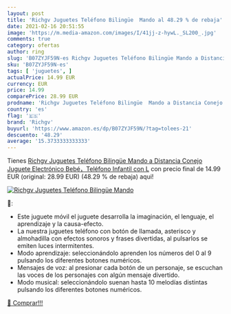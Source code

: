 ```yaml
---
layout: post
title: 'Richgv Juguetes Teléfono Bilingüe  Mando al 48.29 % de rebaja'
date: 2021-02-16 20:51:55
image: 'https://m.media-amazon.com/images/I/41jj-z-hywL._SL200_.jpg'
comments: true
category: ofertas
author: ring
slug: 'B07ZYJF59N-es Richgv Juguetes Teléfono Bilingüe Mando a Distancia Conejo...'
sku: 'B07ZYJF59N-es'
tags: [ 'juguetes', ]
actualPrice: 14.99 EUR
currency: EUR
price: 14.99
comparePrice: 28.99 EUR
prodname: 'Richgv Juguetes Teléfono Bilingüe  Mando a Distancia Conejo  Juguete Electrónico Bebé，Teléfono Infantil con L'
country: 'es'
flag: '🇪🇸'
brand: 'Richgv'
buyurl: 'https://www.amazon.es/dp/B07ZYJF59N/?tag=tolees-21'
descuento: '48.29'
average: '15.3733333333333'
---
```


Tienes [Richgv Juguetes Teléfono Bilingüe  Mando a Distancia Conejo  Juguete Electrónico Bebé，Teléfono Infantil con L](https://www.amazon.es/dp/B07ZYJF59N/?tag=tolees-21) con precio final de  14.99 EUR (original: 28.99 EUR) (48.29 %  de rebaja) aqui!

[![Richgv Juguetes Teléfono Bilingüe  Mando](https://m.media-amazon.com/images/I/41jj-z-hywL._SL200_.jpg)](https://www.amazon.es/dp/B07ZYJF59N/?tag=tolees-21)

🔎:

- Este juguete móvil el juguete desarrolla la imaginación, el lenguaje, el aprendizaje y la causa-efecto.
- La nuestra juguetes teléfono con botón de llamada, asterisco y almohadilla con efectos sonoros y frases divertidas, al pulsarlos se emiten luces intermitentes.
- Modo aprendizaje: seleccionándolo aprenden los números del 0 al 9 pulsando los diferentes botones numéricos.
- Mensajes de voz: al presionar cada botón de un personaje, se escuchan las voces de los personajes con algún mensaje divertido.
- Modo musical: seleccionándolo suenan hasta 10 melodías distintas pulsando los diferentes botones numéricos.

[🛒 Comprar!!!](https://www.amazon.es/dp/B07ZYJF59N/?tag=tolees-21)
